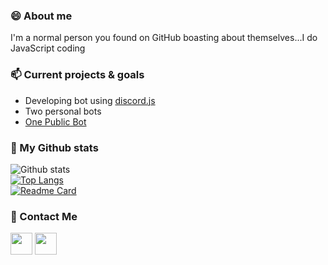 ### 😄 About me
I'm a normal person you found on GitHub boasting about themselves...I do JavaScript coding

### 📫 Current projects & goals
* Developing bot using [discord.js](https://discordjs.guide/)
* Two personal bots
* [One Public Bot](https://www/github.com/UndiedHitler/Obligator)

### 🌱 My Github stats
![Github stats](https://github-readme-stats.vercel.app/api?username=UndiedGamer&show_icons=true&count_private=true&theme=blueberry)\
[![Top Langs](https://github-readme-stats.vercel.app/api/top-langs/?username=UndiedGamer&layout=compact&theme=blueberry)](https://github.com/UndiedGamer/Obligator)\
[![Readme Card](https://github-readme-stats.vercel.app/api/pin/?username=UndiedGamer&repo=Obligator&theme=blueberry)](https://github.com/UndiedGamer/Obligator&theme=blueberry)

### 📧 Contact Me
[<img src="https://discord.com/assets/2d20a45d79110dc5bf947137e9d99b66.svg" width="35px">](https://dsc.bio/6206) 
[<img src="https://cdn.discordapp.com/attachments/668460438954049537/851108219337179156/181-1817668_twitter-logo-grey-png-twitter-logo-transparent-purple.png" width="35px" color="black">](https://twitter.com/UndiedGamerGFX)
